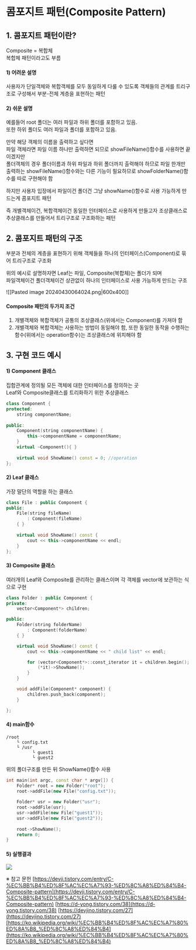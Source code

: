 # 콤포지트 패턴(Composite Pattern)

## 1. 콤포지트 패턴이란?

Composite = 복합체  
복합체 패턴이라고도 부름

#### 1) 어려운 설명
사용자가 단일객체와 복합객체를 모두 동일하게 다룰 수 있도록 객체들의 관계를 트리구조로 구성해서 부분-전체 계층을 표현하는 패턴

#### 2) 쉬운 설명
예를들어 root 폴더는 여러 파일과 하위 폴더를 포함하고 있음.  
또한 하위 폴더도 여러 파일과 폴더를 포함하고 있음.

만약 해당 객체의 이름을 출력하고 싶다면  
파일 객체라면 파일 이름 하나만 출력하면 되므로 showFileName()함수를 사용하면 끝이겠지만  
폴더객체의 경우 폴더이름과 하위 파일과 하위 폴더까지 출력해야 하므로 파일 한개만 출력하는 showFileName()함수와는 다른 기능이 필요하므로 showFolderName()함수를 따로 구현해야 함

하지만 사용자 입장에서 파일이건 폴더건 그냥 showName()함수로 사용 가능하게 만드는게 콤포지트 패턴

즉 개별객체이건, 복합객체이건 동일한 인터페이스로 사용하게 만들고자 조상클래스로 추상클래스를 만들어서 트리구조로 구조화하는 패턴


## 2. 콤포지트 패턴의 구조

부분과 전체의 계층을 표현하기 위해 객체들을 하나의 인터페이스(Component)로 묶어 트리구조로 구조화

위의 예시로 설명하자면 Leaf는 파일, Composite(복합체)는 폴더가 되며  
파일객체이건 폴더객체이건 상관없이 하나의 인터페이스로 사용 가능하게 만드는 구조

![[Pasted image 20240430064024.png|600x400]]

#### Composite 패턴의 두가지 조건
1) 개별객체와 복합객체가 공통의 조상클래스(위에서는 Component)를 가져야 함
2) 개별객체와 복합객체는 사용하는 방법이 동일해야 함, 또한 동일한 동작을 수행하는 함수(위에서는 operation함수)는 조상클래스에 위치해야 함


## 3. 구현 코드 예시

#### 1) Component 클래스
집합관계에 정의될 모든 객체에 대한 인터페이스를 정의하는 곳  
Leaf와 Composite클래스를 트리화하기 위한 추상클래스
```C++
class Component {
protected:
    string componentName;
    
public:
    Component(string componentName) {
        this->componentName = componentName;
    }
    virtual ~Component(){ }
    
    virtual void ShowName() const = 0; //operation
};
```

#### 2) Leaf 클래스
가장 말단의 역할을 하는 클래스
```C++
class File : public Component {
public:
    File(string fileName) 
    	: Component(fileName)
    { }
    
    virtual void ShowName() const {
        cout << this->componentName << endl;
    }
};
```

#### 3) Composite 클래스
여러개의 Leaf와 Composite를 관리하는 클래스이며 각 객체를 vector에 보관하는 식으로 구현
```C++
class Folder : public Component {
private:
    vector<Component*> children;

public:
    Folder(string folderName)
        : Component(folderName)
    { }

    virtual void ShowName() const {
        cout << this->componentName << " child list" << endl;

        for (vector<Component*>::const_iterator it = children.begin(); it != children.end(); ++it) {
            (*it)->ShowName();
        }
    }

    void addFile(Component* component) {
        children.push_back(component);
    }

};
```

#### 4) main함수
```
/root
    └ config.txt
    └ /usr
          └ guest1
          └ guest2
```
위의 폴더구조를 만든 뒤 ShowName()함수 사용
```C++
int main(int argc, const char * argv[]) {
    Folder* root = new Folder("root");
    root->addFile(new File("config.txt"));
    
    Folder* usr = new Folder("usr");
    root->addFile(usr);
    usr->addFile(new File("guest1"));
    usr->addFile(new File("guest2"));    
    
    root->ShowName();
    return 0;
}
```

#### 5) 실행결과

![](https://blog.kakaocdn.net/dn/4zA9M/btsGZTmjhyO/oumj5Ko5akzXpSkCcpXyjk/img.png)






※ 참고 문헌
[https://devji.tistory.com/entry/C-%EC%BB%B4%ED%8F%AC%EC%A7%93-%ED%8C%A8%ED%84%B4-Composite-pattern](https://devji.tistory.com/entry/C-%EC%BB%B4%ED%8F%AC%EC%A7%93-%ED%8C%A8%ED%84%B4-Composite-pattern)
[https://d-yong.tistory.com/38](https://d-yong.tistory.com/38)
[https://devjino.tistory.com/27](https://devjino.tistory.com/27)[https://ko.wikipedia.org/wiki/%EC%BB%B4%ED%8F%AC%EC%A7%80%ED%8A%B8_%ED%8C%A8%ED%84%B4](https://ko.wikipedia.org/wiki/%EC%BB%B4%ED%8F%AC%EC%A7%80%ED%8A%B8_%ED%8C%A8%ED%84%B4)